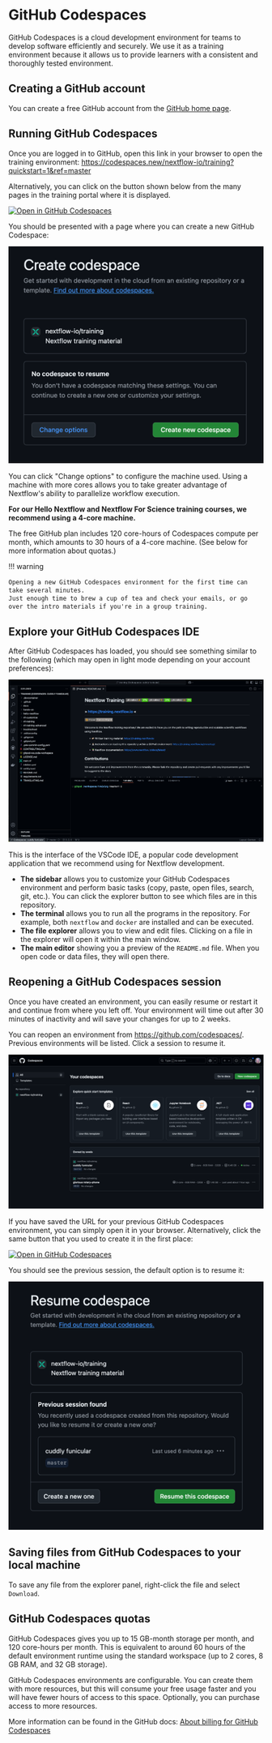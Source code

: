 # GitHub Codespaces

GitHub Codespaces is a cloud development environment for teams to develop software efficiently and securely.
We use it as a training environment because it allows us to provide learners with a consistent and thoroughly tested environment.

## Creating a GitHub account

You can create a free GitHub account from the [GitHub home page](https://github.com/).

## Running GitHub Codespaces

Once you are logged in to GitHub, open this link in your browser to open the training environment: <https://codespaces.new/nextflow-io/training?quickstart=1&ref=master>

Alternatively, you can click on the button shown below from the many pages in the training portal where it is displayed.

[![Open in GitHub Codespaces](https://github.com/codespaces/badge.svg)](https://codespaces.new/nextflow-io/training?quickstart=1&ref=master)

You should be presented with a page where you can create a new GitHub Codespace:

![Create a GitHub Codespace](img/codespaces_create.png)

You can click "Change options" to configure the machine used.
Using a machine with more cores allows you to take greater advantage of Nextflow's ability to parallelize workflow execution.

**For our Hello Nextflow and Nextflow For Science training courses, we recommend using a 4-core machine.**

The free GitHub plan includes 120 core-hours of Codespaces compute per month, which amounts to 30 hours of a 4-core machine.
(See below for more information about quotas.)

!!! warning

    Opening a new GitHub Codespaces environment for the first time can take several minutes.
    Just enough time to brew a cup of tea and check your emails, or go over the intro materials if you're in a group training.

## Explore your GitHub Codespaces IDE

After GitHub Codespaces has loaded, you should see something similar to the following (which may open in light mode depending on your account preferences):

![GitHub Codespaces welcome](img/codespaces_welcome.png)

This is the interface of the VSCode IDE, a popular code development application that we recommend using for Nextflow development.

- **The sidebar** allows you to customize your GitHub Codespaces environment and perform basic tasks (copy, paste, open files, search, git, etc.). You can click the explorer button to see which files are in this repository.
- **The terminal** allows you to run all the programs in the repository. For example, both `nextflow` and `docker` are installed and can be executed.
- **The file explorer** allows you to view and edit files. Clicking on a file in the explorer will open it within the main window.
- **The main editor** showing you a preview of the `README.md` file. When you open code or data files, they will open there.

## Reopening a GitHub Codespaces session

Once you have created an environment, you can easily resume or restart it and continue from where you left off.
Your environment will time out after 30 minutes of inactivity and will save your changes for up to 2 weeks.

You can reopen an environment from <https://github.com/codespaces/>.
Previous environments will be listed.
Click a session to resume it.

![List GitHub Codespace sessions](img/codespaces_list.png)

If you have saved the URL for your previous GitHub Codespaces environment, you can simply open it in your browser.
Alternatively, click the same button that you used to create it in the first place:

[![Open in GitHub Codespaces](https://github.com/codespaces/badge.svg)](https://codespaces.new/nextflow-io/training?quickstart=1&ref=master)

You should see the previous session, the default option is to resume it:

![Resume a GitHub Codespace](img/codespaces_resume.png)

## Saving files from GitHub Codespaces to your local machine

To save any file from the explorer panel, right-click the file and select `Download`.

## GitHub Codespaces quotas

GitHub Codespaces gives you up to 15 GB-month storage per month, and 120 core-hours per month.
This is equivalent to around 60 hours of the default environment runtime using the standard workspace (up to 2 cores, 8 GB RAM, and 32 GB storage).

GitHub Codespaces environments are configurable.
You can create them with more resources, but this will consume your free usage faster and you will have fewer hours of access to this space.
Optionally, you can purchase access to more resources.

More information can be found in the GitHub docs:
[About billing for GitHub Codespaces](https://docs.github.com/en/billing/managing-billing-for-your-products/managing-billing-for-github-codespaces/about-billing-for-github-codespaces)
